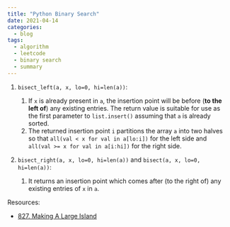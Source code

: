 ```yaml
---
title: "Python Binary Search"
date: 2021-04-14
categories:
  - blog
tags:
  - algorithm
  - leetcode
  - binary search
  - summary
---
```


1. `bisect_left(a, x, lo=0, hi=len(a))`:
    1. If `x` is already present in `a`, the insertion point will be before (**to the left of**) any existing entries. The return value is suitable for use as the first parameter to `list.insert()` assuming that `a` is already sorted.
    2. The returned insertion point `i` partitions the array `a` into two halves so that `all(val < x for val in a[lo:i])` for the left side and `all(val >= x for val in a[i:hi])` for the right side.



2. `bisect_right(a, x, lo=0, hi=len(a))` and `bisect(a, x, lo=0, hi=len(a))`:
    1. It returns an insertion point which comes after (to the right of) any existing entries of `x` in `a`.






Resources:
* [827. Making A Large Island][LeetCode Link]


[LeetCode Link]: https://leetcode.com/problems/making-a-large-island/